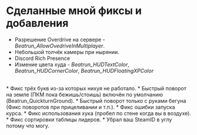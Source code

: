 # Сделанные мной фиксы и добавления
* Разрешение Overdrive на сервере - *Beatrun_AllowOvedriveInMultiplayer*.
* Небольшой толчёк камеры при нырянии.
* Discord Rich Presence
* Измение цвета худа - *Beatrun_HUDTextColor*, *Beatrun_HUDCornerColor*, *Beatrun_HUDFloatingXPColor*
<br>
* Фикс трёх букв из-за которых нихуя не работало.
* Быстрый поворот на земле (ПКМ пока бежишь/стоишь) включён по умолчанию (Beatrun_QuickturnGround).
* Быстрый поворот только с руками бегуна (Фикс поворотов при прицеливании и т.п.).
* Фикс ошибки запуска курса.
* Фикс использования хука (пробел по стене когда вы в воздухе).
* Фикс сортировки таблицы лидеров.
* Убрал ваш SteamID в углу потому что могу.